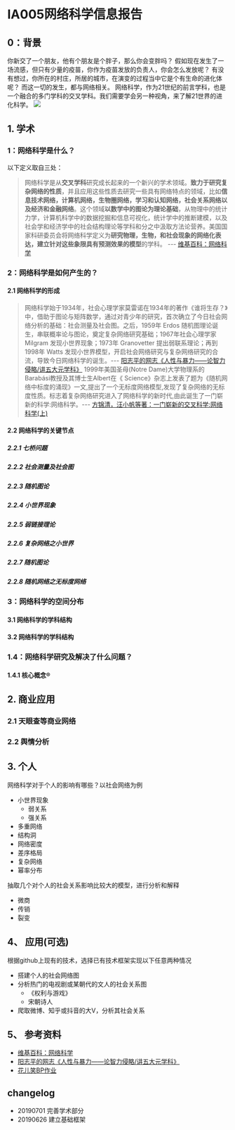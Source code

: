 # IA005网络科学信息报告

## 0：背景

你新交了一个朋友，他有个朋友是个胖子，那么你会变胖吗？
假如现在发生了一场流感，但只有少量的疫苗，你作为疫苗发放的负责人，你会怎么发放呢？
有没有想过，你所在的村庄，所居的城市，在演变的过程当中它是个有生命的进化体呢？
而这一切的发生，都与网络相关。
网络科学，作为21世纪的前言学科，也是一个融合的多门学科的交叉学科。我们需要学会另一种视角，来了解21世界的进化科学。
![](https://imagerepos.oss-cn-beijing.aliyuncs.com/images/20190701213344.png)

## 1. 学术

### 1：网络科学是什么？
以下定义取自三处：
> 网络科学是从**交叉学科**研究成长起来的一个新兴的学术领域。**致力于研究复杂网络的性质**，并且应用这些性质去研究一些具有网络特点的领域，比如**信息技术网络，计算机网络，生物圈网络，学习和认知网络，社会关系网络以及经济和金融网络**。这个领域**以数学中的图论为理论基础**，从物理中的统计力学，计算机科学中的数据挖掘和信息可视化，统计学中的推断建模，以及社会学和经济学中的社会结构理论等学科和分之中汲取方法论营养。美国国家科研委员会将网络科学定义为**研究物理，生物，和社会现象的网络化表达，建立针对这些象限具有预测效果的模型**的学科。 --- [维基百科：网络科学](https://zh.wikipedia.org/wiki/%E7%BD%91%E7%BB%9C%E7%A7%91%E5%AD%A6)


### 2：网络科学是如何产生的？
#### 2.1 网络科学的形成
> 网络科学始于1934年，社会心理学家莫雷诺在1934年的著作《谁将生存？》中，借助于图论与矩阵数学，通过对青少年的研究，首次确立了今日社会网络分析的基础：社会测量及社会图。之后，1959年 Erdos 随机图理论诞生，串联概率论与图论，奠定复杂网络研究基础；1967年社会心理学家 Milgram 发现小世界现象；1973年 Granovetter 提出弱联系理论；再到1998年 Watts 发现小世界模型，开启社会网络研究与复杂网络研究的合流，导致今日网络科学的诞生。--- [阳志平的网志《人性与暴力——论智力侵略/讲五大元学科》](https://36kr.com/p/5059764)
> 1999年美国圣母(Notre Dame)大学物理系的 Barabási教授及其博士生Albert在《 Science》杂志上发表了题为《随机网络中标度的涌现》一文,提出了一个无标度网络模型,发现了复杂网络的无标度性质。标志着复杂网络研究进入了网络科学的新时代,由此诞生了一门崭新的科学:网络科学。--- [方锦清，汪小帆等著：一门崭新的交叉科学:网络科学(上)](http://www.cnki.com.cn/Article/CJFDTotal-WLXJ200703001.htm)
#### 2.2 网络科学的关键节点
##### 2.2.1 七桥问题

##### 2.2.2 社会测量及社会图
##### 2.2.3 随机图论
##### 2.2.4 小世界现象
##### 2.2.5 弱链接理论
##### 2.2.6 复杂网络之小世界
##### 2.2.7 随机图论
##### 2.2.8 随机网络之无标度网络

### 3：网络科学的空间分布
#### 3.1 网络科学的学科结构
#### 3.2 网络科学的学科结构


### 1.4：网络科学研究及解决了什么问题？
#### 1.4.1 核心概念®
## 2. 商业应用
### 2.1 天眼查等商业网络
### 2.2 舆情分析
## 3. 个人
网络科学对于个人的影响有哪些？以社会网络为例

- 小世界现象
    - 弱关系
    - 强关系
- 多重网络
- 结构洞
- 网络密度
- 差序格局
- 复杂网络
- 幂率分布

抽取几个对个人的社会关系影响比较大的模型，进行分析和解释
- 微商
- 传销
- 裂变

## 4、 应用(可选)
根据github上现有的技术，选择已有技术框架实现以下任意两种情况

- 搭建个人的社会网络图
- 分析热门的电视剧或某朝代的文人的社会关系图
    - 《权利与游戏》
    - 宋朝诗人
- 爬取微博、知乎或抖音的大V，分析其社会关系

## 5、 参考资料
- [维基百科：网络科学](https://zh.wikipedia.org/wiki/%E7%BD%91%E7%BB%9C%E7%A7%91%E5%AD%A6)
- [阳志平的网志《人性与暴力——论智力侵略/讲五大元学科》](https://36kr.com/p/5059764)
- [花儿笑BP作业](https://github.com/jining1/IA003BP-Network-Science)
## changelog
- 20190701 完善学术部分
- 20190626 建立基础框架








